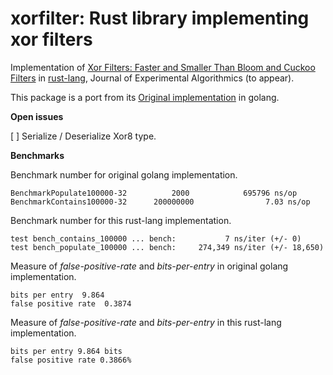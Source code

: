 # xorfilter: Rust library implementing xor filters

Implementation of [Xor Filters: Faster and Smaller Than Bloom and Cuckoo Filters](https://arxiv.org/abs/1912.08258)
in [rust-lang](https://www.rust-lang.org/), Journal of Experimental Algorithmics (to appear).

This package is a port from its [Original implementation](https://github.com/FastFilter/xorfilter)
in golang.

**Open issues**

[ ] Serialize / Deserialize Xor8 type.

**Benchmarks**

Benchmark number for original golang implementation.

```text
BenchmarkPopulate100000-32          2000            695796 ns/op
BenchmarkContains100000-32      200000000                7.03 ns/op
```

Benchmark number for this rust-lang implementation.

```test
test bench_contains_100000 ... bench:           7 ns/iter (+/- 0)
test bench_populate_100000 ... bench:     274,349 ns/iter (+/- 18,650)
```

Measure of _false-positive-rate_ and _bits-per-entry_ in original golang implementation.

```text
bits per entry  9.864
false positive rate  0.3874
```

Measure of _false-positive-rate_ and _bits-per-entry_ in this rust-lang implementation.

```text
bits per entry 9.864 bits
false positive rate 0.3866%
```
